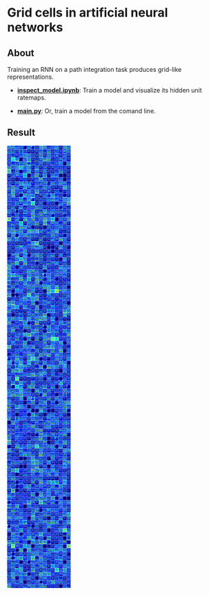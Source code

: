 # Grid cells in artificial neural networks

## About

Training an RNN on a path integration task produces grid-like representations. 


* [**inspect_model.ipynb**]():
  Train a model and visualize its hidden unit ratemaps.
  
* [**main.py**]():
  Or, train a model from the comand line.

## Result

![grid visualization](./docs/LSTM_hexagons.png)
